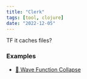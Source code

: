 ```yaml
---
title: "Clerk"
tags: [tool, clojure]
date: "2022-12-05"
---
```


TF it caches files?

### Examples
- [🌊 Wave Function Collapse](https://adam-james-v.github.io/oatmilk/index.html#/notebooks/wave-collapse.org.md)
